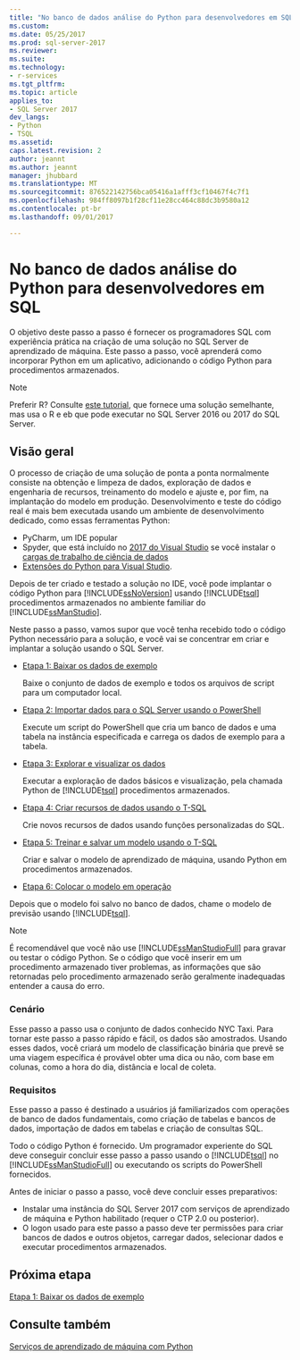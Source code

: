 ```yaml
---
title: "No banco de dados análise do Python para desenvolvedores em SQL | Microsoft Docs"
ms.custom: 
ms.date: 05/25/2017
ms.prod: sql-server-2017
ms.reviewer: 
ms.suite: 
ms.technology:
- r-services
ms.tgt_pltfrm: 
ms.topic: article
applies_to:
- SQL Server 2017
dev_langs:
- Python
- TSQL
ms.assetid: 
caps.latest.revision: 2
author: jeannt
ms.author: jeannt
manager: jhubbard
ms.translationtype: MT
ms.sourcegitcommit: 876522142756bca05416a1afff3cf10467f4c7f1
ms.openlocfilehash: 984ff8097b1f28cf11e28cc464c88dc3b9580a12
ms.contentlocale: pt-br
ms.lasthandoff: 09/01/2017

---
```

# <a name="in-database-python-analytics-for-sql-developers"></a>No banco de dados análise do Python para desenvolvedores em SQL

O objetivo deste passo a passo é fornecer os programadores SQL com experiência prática na criação de uma solução no SQL Server de aprendizado de máquina. Este passo a passo, você aprenderá como incorporar Python em um aplicativo, adicionando o código Python para procedimentos armazenados.

> [!NOTE]
> Preferir R? Consulte [este tutorial](sqldev-in-database-r-for-sql-developers.md), que fornece uma solução semelhante, mas usa o R e eb que pode executar no SQL Server 2016 ou 2017 do SQL Server.

## <a name="overview"></a>Visão geral

O processo de criação de uma solução de ponta a ponta normalmente consiste na obtenção e limpeza de dados, exploração de dados e engenharia de recursos, treinamento do modelo e ajuste e, por fim, na implantação do modelo em produção. Desenvolvimento e teste do código real é mais bem executada usando um ambiente de desenvolvimento dedicado, como essas ferramentas Python:

+ PyCharm, um IDE popular
+ Spyder, que está incluído no [2017 do Visual Studio](https://blogs.msdn.microsoft.com/visualstudio/2017/05/12/a-lap-around-python-in-visual-studio-2017/) se você instalar o [cargas de trabalho de ciência de dados](https://blogs.msdn.microsoft.com/visualstudio/2016/11/18/data-science-workloads-in-visual-studio-2017-rc/)
+ [Extensões do Python para Visual Studio](https://docs.microsoft.com/visualstudio/python/python-in-visual-studio).

Depois de ter criado e testado a solução no IDE, você pode implantar o código Python para [!INCLUDE[ssNoVersion](../../includes/ssnoversion-md.md)] usando [!INCLUDE[tsql](../../includes/tsql-md.md)] procedimentos armazenados no ambiente familiar do [!INCLUDE[ssManStudio](../../includes/ssmanstudio-md.md)].

Neste passo a passo, vamos supor que você tenha recebido todo o código Python necessário para a solução, e você vai se concentrar em criar e implantar a solução usando o SQL Server.

- [Etapa 1: Baixar os dados de exemplo](sqldev-py1-download-the-sample-data.md)

  Baixe o conjunto de dados de exemplo e todos os arquivos de script para um computador local.

- [Etapa 2: Importar dados para o SQL Server usando o PowerShell](sqldev-py2-import-data-to-sql-server-using-powershell.md)

  Execute um script do PowerShell que cria um banco de dados e uma tabela na instância especificada e carrega os dados de exemplo para a tabela.

- [Etapa 3: Explorar e visualizar os dados](sqldev-py3-explore-and-visualize-the-data.md)

  Executar a exploração de dados básicos e visualização, pela chamada Python de [!INCLUDE[tsql](../../includes/tsql-md.md)] procedimentos armazenados.

- [Etapa 4: Criar recursos de dados usando o T-SQL](sqldev-py5-train-and-save-a-model-using-t-sql.md)

  Crie novos recursos de dados usando funções personalizadas do SQL.
  
- [Etapa 5: Treinar e salvar um modelo usando o T-SQL](sqldev-py5-train-and-save-a-model-using-t-sql.md)

   Criar e salvar o modelo de aprendizado de máquina, usando Python em procedimentos armazenados.
  
-  [Etapa 6: Colocar o modelo em operação](sqldev-py6-operationalize-the-model.md)

  Depois que o modelo foi salvo no banco de dados, chame o modelo de previsão usando [!INCLUDE[tsql](../../includes/tsql-md.md)].

> [!NOTE]
> É recomendável que você não use [!INCLUDE[ssManStudioFull](../../includes/ssmanstudiofull-md.md)] para gravar ou testar o código Python. Se o código que você inserir em um procedimento armazenado tiver problemas, as informações que são retornadas pelo procedimento armazenado serão geralmente inadequadas entender a causa do erro.


### <a name="scenario"></a>Cenário

Esse passo a passo usa o conjunto de dados conhecido NYC Taxi. Para tornar este passo a passo rápido e fácil, os dados são amostrados. Usando esses dados, você criará um modelo de classificação binária que prevê se uma viagem específica é provável obter uma dica ou não, com base em colunas, como a hora do dia, distância e local de coleta.

### <a name="requirements"></a>Requisitos

Esse passo a passo é destinado a usuários já familiarizados com operações de banco de dados fundamentais, como criação de tabelas e bancos de dados, importação de dados em tabelas e criação de consultas SQL.

Todo o código Python é fornecido. Um programador experiente do SQL deve conseguir concluir esse passo a passo usando o [!INCLUDE[tsql](../../includes/tsql-md.md)] no [!INCLUDE[ssManStudioFull](../../includes/ssmanstudiofull-md.md)] ou executando os scripts do PowerShell fornecidos.

Antes de iniciar o passo a passo, você deve concluir esses preparativos:

- Instalar uma instância do SQL Server 2017 com serviços de aprendizado de máquina e Python habilitado (requer o CTP 2.0 ou posterior).
- O logon usado para este passo a passo deve ter permissões para criar bancos de dados e outros objetos, carregar dados, selecionar dados e executar procedimentos armazenados.

## <a name="next-step"></a>Próxima etapa

  [Etapa 1: Baixar os dados de exemplo](sqldev-py1-download-the-sample-data.md)

## <a name="see-also"></a>Consulte também

[Serviços de aprendizado de máquina com Python](../python/sql-server-python-services.md)



